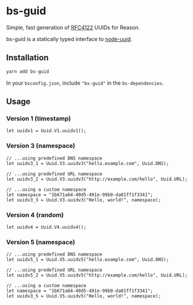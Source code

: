 # bs-guid

Simple, fast generation of [RFC4122](http://www.ietf.org/rfc/rfc4122.txt) UUIDs for Reason.

bs-guid is a statically typed interface to [node-uuid](https://github.com/kelektiv/node-uuid).

## Installation

```sh
yarn add bs-guid
```

In your `bsconfig.json`, include `"bs-guid"` in the `bs-dependencies`.

## Usage

### Version 1 (timestamp)

```reason
let uuidv1 = Uuid.V1.uuidv1();
```

### Version 3 (namespace)

```reason
// ...using predefined DNS namespace
let uuidv3_1 = Uuid.V3.uuidv3("hello.example.com", Uuid.DNS);

// ...using predefined URL namespace
let uuidv3_2 = Uuid.V3.uuidv3("http://example.com/hello", Uuid.URL);

// ...using a custom namespace
let namespace = "1b671a64-40d5-491e-99b0-da01ff1f3341";
let uuidv3_3 = Uuid.V3.uuidv3("Hello, world!", namespace);
```

### Version 4 (random)
```reason
let uuidv4 = Uuid.V4.uuidv4();
```

### Version 5 (namespace)

```reason
// ...using predefined DNS namespace
let uuidv5_1 = Uuid.V5.uuidv5("hello.example.com", Uuid.DNS);

// ...using predefined URL namespace
let uuidv5_2 = Uuid.V5.uuidv5("http://example.com/hello", Uuid.URL);

// ...using a custom namespace
let namespace = "1b671a64-40d5-491e-99b0-da01ff1f3341";
let uuidv3_5 = Uuid.V5.uuidv5("Hello, world!", namespace);
```